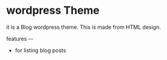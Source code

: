 wordpress Theme
=====================

it is a Blog wordpress theme. This is made from HTML design.

features --

* for listing blog posts


